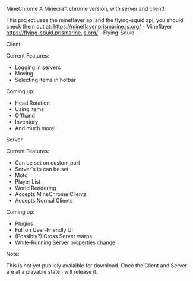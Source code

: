 MineChrome
A Minecraft chrome version, with server and client!


This project uses the mineflayer api and the flying-squid api, you should check them out at:
https://mineflayer.prismarine.js.org/ - Mineflayer
https://flying-squid.prismarine.js.org/ - Flying-Squid


Client

Current Features:

- Logging in servers
- Moving
- Selecting items in hotbar

Coming up:

- Head Rotation
- Using items
- Offhand
- Inventory
- And much more!


Server

Current Features:

- Can be set on custom port
- Server's ip can be set
- Motd
- Player List
- World Rendering
- Accepts MineChrome Clients
- Accepts Normal Clients

Coming up:

- Plugins
- Full on User-Friendly UI
- (Possibly?) Cross Server warps
- While-Running Server properties change






Note:

This is not yet publicly avalaible for download. Once the Client and Server are at a playable state i will release it.

